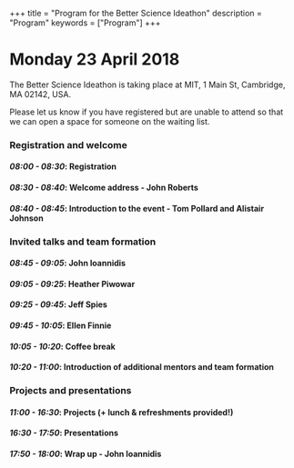 +++
title = "Program for the Better Science Ideathon"
description = "Program"
keywords = ["Program"]
+++

# Monday 23 April 2018

The Better Science Ideathon is taking place at MIT, 1 Main St, Cambridge, MA 02142, USA.

Please let us know if you have registered but are unable to attend so that we can open a space for someone on the waiting list.

### Registration and welcome

#### *08:00 - 08:30*: Registration  
#### *08:30 - 08:40*: Welcome address - John Roberts
#### *08:40 - 08:45*: Introduction to the event - Tom Pollard and Alistair Johnson

### Invited talks and team formation

#### *08:45 - 09:05*: John Ioannidis
#### *09:05 - 09:25*: Heather Piwowar  
#### *09:25 - 09:45*: Jeff Spies
#### *09:45 - 10:05*: Ellen Finnie
#### *10:05 - 10:20*: Coffee break  
#### *10:20 - 11:00*: Introduction of additional mentors and team formation

### Projects and presentations

#### *11:00 - 16:30*: Projects (+ lunch & refreshments provided!)
#### *16:30 - 17:50*: Presentations
#### *17:50 - 18:00*: Wrap up - John Ioannidis
<br />
